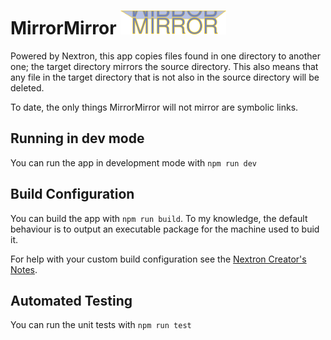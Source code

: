 # MirrorMirror <img src="renderer/public/images/logo.png" alt="MirrorMirror logo" width="169">

Powered by Nextron, this app copies files found in one directory to another one; the target directory mirrors the source directory.  This also means that any file in the target directory that is not also in the source directory will be deleted.

To date, the only things MirrorMirror will not mirror are symbolic links.


## Running in dev mode
You can run the app in development mode with `npm run dev`

## Build Configuration
You can build the app with `npm run build`.  To my knowledge, the default behaviour is to output an executable package for the machine used to buid it.

For help with your custom build configuration see the [Nextron Creator's Notes](https://github.com/saltyshiomix/nextron?tab=readme-ov-file#nextron-build-options).

## Automated Testing
You can run the unit tests with `npm run test`
